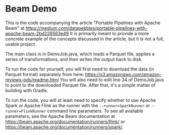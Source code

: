 # Beam Demo

This is the code accompanying the article "Portable Pipelines with Apache Beam" at https://medium.com/datapebbles/portable-pipelines-with-apache-beam-2bd226563e49
It is primarily meant to provide a more concrete example of the concepts discussed in the article, but it is not a full, usable project.

The main class is in DemoJob.java, which loads a Parquet file, applies a series of transformations, and then writes the output back to disk.

To run the code for yourself, you will first need to download the data (in Parquet format) separately from here: https://s3.amazonaws.com/amazon-reviews-pds/readme.html
You will also need to edit line 34 of DemoJob.java to point to the downloaded Parquet file.
After that, it's a simple matter of building with Gradle.

To run the code, you will at least need to specify whether to use Apache Spark or Apache Flink as the runner with the `--runner=SparkRunner` or `--runner=FlinkRunner` command line parameters. To see all available parameters, see the Apache Beam documentation at https://beam.apache.org/documentation/runners/flink/ or https://beam.apache.org/documentation/runners/spark/.
